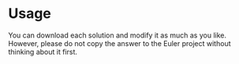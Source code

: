 # Usage

You can download each solution and modify it as much as you like. However, 
please do not copy the answer to the Euler project without thinking about it 
first.